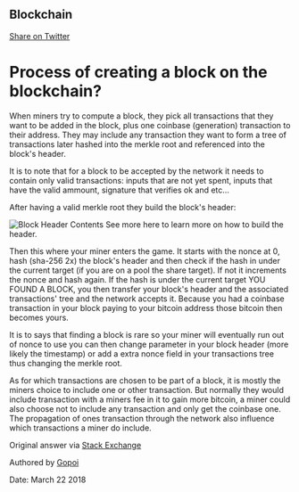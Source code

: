 ## Blockchain

[Share on Twitter](http://twitter.com/share?text=Blockchain%202%20via%20@pitsolu&url=https://pitsolu.github.io/static/redirects/dev/blog2.html)

Process of creating a block on the blockchain?
===

When miners try to compute a block, they pick all transactions that they want to be added in the block, plus one coinbase (generation) transaction to their address. They may include any transaction they want to form a tree of transactions later hashed into the merkle root and referenced into the block's header.

It is to note that for a block to be accepted by the network it needs to contain only valid transactions: inputs that are not yet spent, inputs that have the valid ammount, signature that verifies ok and etc...

After having a valid merkle root they build the block's header:

![Block Header Contents](../../images/block-header.png)
See more here to learn more on how to build the header.

Then this where your miner enters the game. It starts with the nonce at 0, hash (sha-256 2x) the block's header and then check if the hash in under the current target (if you are on a pool the share target). If not it increments the nonce and hash again. If the hash is under the current target YOU FOUND A BLOCK, you then transfer your block's header and the associated transactions' tree and the network accepts it. Because you had a coinbase transaction in your block paying to your bitcoin address those bitcoin then becomes yours.

It is to says that finding a block is rare so your miner will eventually run out of nonce to use you can then change parameter in your block header (more likely the timestamp) or add a extra nonce field in your transactions tree thus changing the merkle root.

As for which transactions are chosen to be part of a block, it is mostly the miners choice to include one or other transaction. But normally they would include transaction with a miners fee in it to gain more bitcoin, a miner could also choose not to include any transaction and only get the coinbase one. The propagation of ones transaction through the network also influence which transactions a miner do include.

Original answer via [Stack Exchange](https://bitcoin.stackexchange.com/questions/7330/whats-the-process-of-creating-a-block-on-the-blockchain)

Authored by [Gopoi](https://bitcoin.stackexchange.com/users/845/gopoi)

Date: March 22 2018